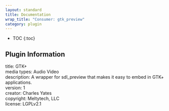 ```yaml
---
layout: standard
title: Documentation
wrap_title: "Consumer: gtk_preview"
category: plugin
---
```

* TOC
{:toc}

## Plugin Information

title: GTK+  
media types:
Audio  Video  
description: A wrapper for sdl_preview that makes it easy to embed in GTK+ applications.  
version: 1  
creator: Charles Yates  
copyright: Meltytech, LLC  
license: LGPLv2.1  
